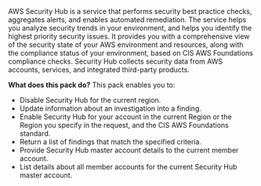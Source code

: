 AWS Security Hub is a service that performs security best practice checks, aggregates alerts, and enables automated remediation. The service helps you analyze security trends in your environment, and helps you identify the highest priority security issues. It provides you with a comprehensive view of the security state of your AWS environment and resources, along with the compliance status of your environment, based on CIS AWS Foundations compliance checks. Security Hub collects security data from AWS accounts, services, and integrated third-party products. 

**What does this pack do?**
This pack enables you to:
- Disable Security Hub for the current region.
- Update information about an investigation into a finding.
- Enable Security Hub for your account in the current Region or the Region you specify in the request, and the CIS AWS Foundations standard.
- Return a list of findings that match the specified criteria.
- Provide Security Hub master account details to the current member account.
- List details about all member accounts for the current Security Hub master account.
